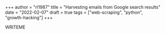 +++
author = "rl1987"
title = "Harvesting emails from Google search results"
date = "2022-02-07"
draft = true
tags = ["web-scraping", "python", "growth-hacking"]
+++

WRITEME
